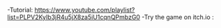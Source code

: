 -Tutorial: https://www.youtube.com/playlist?list=PLPV2KyIb3jR4u5jX8za5iU1cqnQPmbzG0
-Try the game on itch.io :
